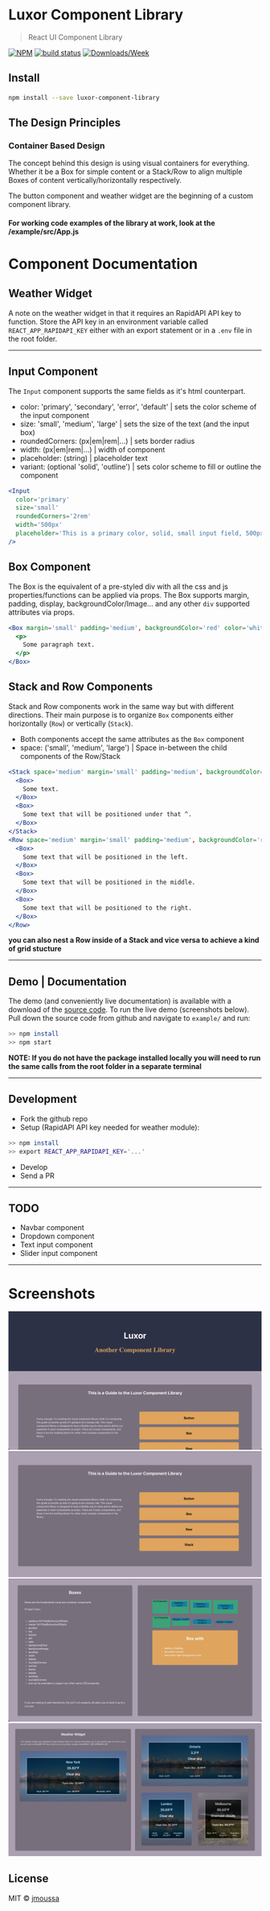# Luxor Component Library

> React UI Component Library

[![NPM](https://img.shields.io/npm/v/luxor-component-library)](https://www.npmjs.com/package/luxor-component-library) [![build status](https://img.shields.io/travis/com/jmoussa/luxor-component-library?label=Build%20Status)](https://travis-ci.com/github/jmoussa/luxor-component-library/builds/) [![Downloads/Week](https://img.shields.io/npm/dw/luxor-component-library)](https://www.npmjs.com/package/luxor-component-library)

## Install

```bash
npm install --save luxor-component-library
```

## The Design Principles

### Container Based Design

The concept behind this design is using visual containers for everything. 
Whether it be a Box for simple content or a Stack/Row to align multiple Boxes of content vertically/horizontally respectively. 

The button component and weather widget are the beginning of a custom component library.

#### For working code examples of the library at work, look at the /example/src/App.js

# Component Documentation 

## Weather Widget

A note on the weather widget in that it requires an RapidAPI API key to function. Store the API key in an environment variable called `REACT_APP_RAPIDAPI_KEY` either with an export statement or in a `.env` file in the root folder.

---

## Input Component

The  `Input` component supports the same fields as it's html counterpart.
- color: 'primary', 'secondary', 'error', 'default' | sets the color scheme of the input component
- size: 'small', 'medium', 'large' | sets the size of the text (and the input box)
- roundedCorners: (px|em|rem|...) | sets border radius
- width: (px|em|rem|...) | width of component
- placeholder: (string) | placeholder text
- variant: (optional 'solid', 'outline') | sets color scheme to fill or outline the component

```jsx
<Input
  color='primary'
  size='small'
  roundedCorners='2rem'
  width='500px'
  placeholder='This is a primary color, solid, small input field, 500px wide'
/>
```

## Box Component

The Box is the equivalent of a pre-styled div with all the css and js properties/functions can be applied via props.
The Box supports margin, padding, display, backgroundColor/Image... and any other `div` supported attributes via props.
```jsx
<Box margin='small' padding='medium', backgroundColor='red' color='white' display='block'>
  <p>
    Some paragraph text. 
  </p>
</Box>
```

## Stack and Row Components

Stack and Row components work in the same way but with different directions. 
Their main purpose is to organize `Box` components either horizontally (`Row`) or vertically (`Stack`).
- Both components accept the same attributes as the `Box` component
- space: ('small', 'medium', 'large') | Space in-between the child components of the Row/Stack 
```jsx
<Stack space='medium' margin='small' padding='medium', backgroundColor='red' color='white' display='block'>
  <Box>
    Some text. 
  </Box>
  <Box>
    Some text that will be positioned under that ^. 
  </Box>
</Stack>
<Row space='medium' margin='small' padding='medium', backgroundColor='red' color='white' display='block'>
  <Box>
    Some text that will be positioned in the left. 
  </Box> 
  <Box>
    Some text that will be positioned in the middle. 
  </Box>
  <Box>
    Some text that will be positioned to the right. 
  </Box>
</Row>
```
__you can also nest a Row inside of a Stack and vice versa to achieve a kind of grid stucture__

---

## Demo | Documentation
The demo (and conveniently live documentation) is available with a download of the [source code](https://github.com/jmoussa/luxor-component-library).
To run the live demo (screenshots below). Pull down the source code from github and navigate to `example/` and run:
```bash
>> npm install
>> npm start
```
**NOTE: If you do not have the package installed locally you will need to run the same calls from the root folder in a separate terminal**

---

## Development

- Fork the github repo
- Setup (RapidAPI API key needed for weather module):
```bash
>> npm install
>> export REACT_APP_RAPIDAPI_KEY='...' 
```
- Develop
- Send a PR

--- 

## TODO

- Navbar component
- Dropdown component
- Text input component
- Slider input component

---

# Screenshots

![T1](./screenshots/1.jpg?raw=true)
![T2](./screenshots/2.jpg?raw=true)
![Boxes](./screenshots/Boxes.jpg?raw=true)
![Weather](./screenshots/weather.jpg?raw=true)

## License

MIT © [jmoussa](https://github.com/jmoussa)
